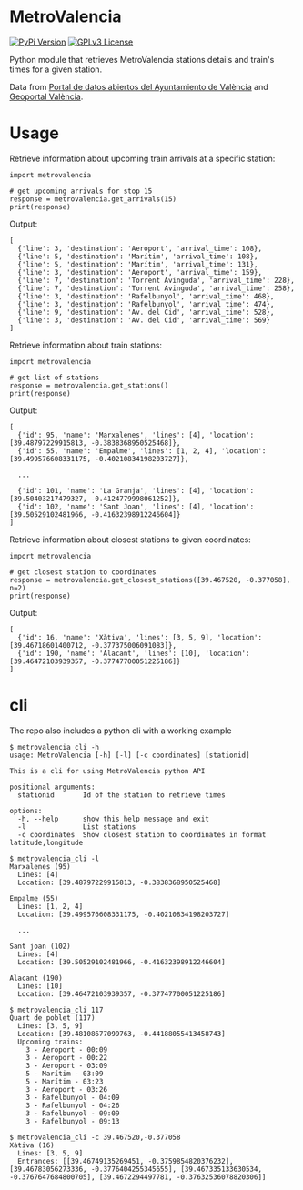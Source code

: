 # MetroValencia

[![PyPi Version](https://img.shields.io/pypi/v/MetroValencia.svg?color=forestgreen)](https://pypi.org/project/MetroValencia/)
[![GPLv3 License](https://img.shields.io/badge/License-GPL%20v3-yellow.svg)](https://opensource.org/licenses/)

Python module that retrieves MetroValencia stations details and train's times for a given station.

Data from [Portal de datos abiertos del Ayuntamiento de València](https://valencia.opendatasoft.com) and [Geoportal València](https://geoportal.valencia.es).

# Usage

Retrieve information about upcoming train arrivals at a specific station:
```
import metrovalencia

# get upcoming arrivals for stop 15
response = metrovalencia.get_arrivals(15)
print(response)
```
Output:
```
[
  {'line': 3, 'destination': 'Aeroport', 'arrival_time': 108},
  {'line': 5, 'destination': 'Marítim', 'arrival_time': 108},
  {'line': 5, 'destination': 'Marítim', 'arrival_time': 131},
  {'line': 3, 'destination': 'Aeroport', 'arrival_time': 159},
  {'line': 7, 'destination': 'Torrent Avinguda', 'arrival_time': 228},
  {'line': 7, 'destination': 'Torrent Avinguda', 'arrival_time': 258},
  {'line': 3, 'destination': 'Rafelbunyol', 'arrival_time': 468},
  {'line': 3, 'destination': 'Rafelbunyol', 'arrival_time': 474},
  {'line': 9, 'destination': 'Av. del Cid', 'arrival_time': 528},
  {'line': 3, 'destination': 'Av. del Cid', 'arrival_time': 569}
]
```
Retrieve information about train stations:
```
import metrovalencia

# get list of stations
response = metrovalencia.get_stations()
print(response)
```
Output:
```
[
  {'id': 95, 'name': 'Marxalenes', 'lines': [4], 'location': [39.48797229915813, -0.3838368950525468]}, 
  {'id': 55, 'name': 'Empalme', 'lines': [1, 2, 4], 'location': [39.499576608331175, -0.40210834198203727]}, 
  
  ...

  {'id': 101, 'name': 'La Granja', 'lines': [4], 'location': [39.50403217479327, -0.4124779998061252]}, 
  {'id': 102, 'name': 'Sant Joan', 'lines': [4], 'location': [39.50529102481966, -0.41632398912246604]}
]
```
Retrieve information about closest stations to given coordinates:
```
import metrovalencia

# get closest station to coordinates
response = metrovalencia.get_closest_stations([39.467520, -0.377058], n=2)
print(response)
```
Output:
```
[
  {'id': 16, 'name': 'Xàtiva', 'lines': [3, 5, 9], 'location': [39.46718601400712, -0.377375006091083]}, 
  {'id': 190, 'name': 'Alacant', 'lines': [10], 'location': [39.46472103939357, -0.37747700051225186]}
]

```

# cli

The repo also includes a python cli with a working example

```
$ metrovalencia_cli -h
usage: MetroValencia [-h] [-l] [-c coordinates] [stationid]

This is a cli for using MetroValencia python API

positional arguments:
  stationid       Id of the station to retrieve times

options:
  -h, --help      show this help message and exit
  -l              List stations
  -c coordinates  Show closest station to coordinates in format latitude,longitude
```

```
$ metrovalencia_cli -l
Marxalenes (95)
  Lines: [4]
  Location: [39.48797229915813, -0.3838368950525468]

Empalme (55)
  Lines: [1, 2, 4]
  Location: [39.499576608331175, -0.40210834198203727]

  ...

Sant joan (102)
  Lines: [4]
  Location: [39.50529102481966, -0.41632398912246604]

Alacant (190)
  Lines: [10]
  Location: [39.46472103939357, -0.37747700051225186]
```

```
$ metrovalencia_cli 117
Quart de poblet (117)
  Lines: [3, 5, 9]
  Location: [39.48108677099763, -0.44188055413458743]
  Upcoming trains:
    3 - Aeroport - 00:09
    3 - Aeroport - 00:22
    3 - Aeroport - 03:09
    5 - Marítim - 03:09
    5 - Marítim - 03:23
    3 - Aeroport - 03:26
    3 - Rafelbunyol - 04:09
    3 - Rafelbunyol - 04:26
    3 - Rafelbunyol - 09:09
    3 - Rafelbunyol - 09:13
```

```
$ metrovalencia_cli -c 39.467520,-0.377058 
Xàtiva (16)
  Lines: [3, 5, 9]
  Entrances: [[39.46749135269451, -0.3759854820376232], [39.46783056273336, -0.3776404255345655], [39.467335133630534, -0.3767647684800705], [39.4672294497781, -0.37632536078820306]]
```
